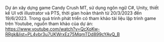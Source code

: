 Dự án xây dựng game Candy Crush MT, sử dụng ngôn ngữ C#, Unity, thiết kế UI với illustrator và PTS, thời gian hoàn thành từ 20/3/2023 đến 19/6/2023. Trong quá trình phát triển có tham khảo tài liệu lập trình game trên Youtube, nguồn tham khảo của dự án: https://www.youtube.com/watch?v=QcXoKw-RRgk&list=PL4vbr3u7UKWrxEz75MqmTDd899cYAvQ_B
